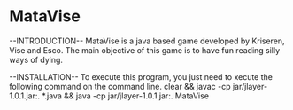 # MataVise
--INTRODUCTION--
MataVise is a java based game developed by Kriseren, Vise and Esco. The main objective of this game is to have fun reading silly ways of dying.

--INSTALLATION--
To execute this program, you just need to xecute the following command on the command line.
clear && javac -cp jar/jlayer-1.0.1.jar:. *.java && java -cp jar/jlayer-1.0.1.jar:. MataVise
